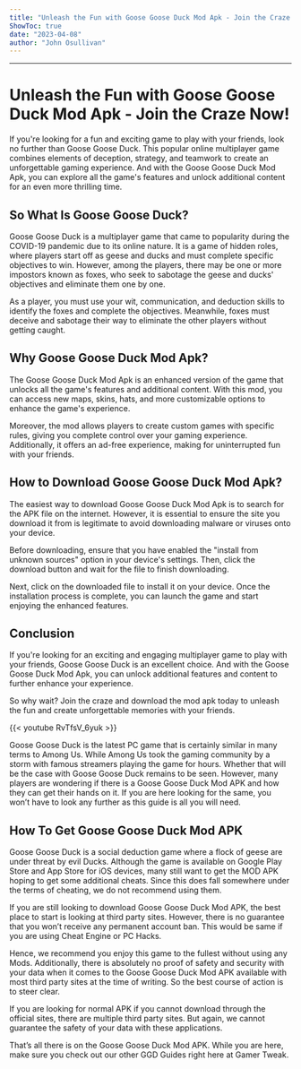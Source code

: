 ```yaml
---
title: "Unleash the Fun with Goose Goose Duck Mod Apk - Join the Craze Now!"
ShowToc: true 
date: "2023-04-08"
author: "John Osullivan"
---
```

*****
# Unleash the Fun with Goose Goose Duck Mod Apk - Join the Craze Now!

If you're looking for a fun and exciting game to play with your friends, look no further than Goose Goose Duck. This popular online multiplayer game combines elements of deception, strategy, and teamwork to create an unforgettable gaming experience. And with the Goose Goose Duck Mod Apk, you can explore all the game's features and unlock additional content for an even more thrilling time.

## So What Is Goose Goose Duck?

Goose Goose Duck is a multiplayer game that came to popularity during the COVID-19 pandemic due to its online nature. It is a game of hidden roles, where players start off as geese and ducks and must complete specific objectives to win. However, among the players, there may be one or more impostors known as foxes, who seek to sabotage the geese and ducks' objectives and eliminate them one by one.

As a player, you must use your wit, communication, and deduction skills to identify the foxes and complete the objectives. Meanwhile, foxes must deceive and sabotage their way to eliminate the other players without getting caught.

## Why Goose Goose Duck Mod Apk?

The Goose Goose Duck Mod Apk is an enhanced version of the game that unlocks all the game's features and additional content. With this mod, you can access new maps, skins, hats, and more customizable options to enhance the game's experience.

Moreover, the mod allows players to create custom games with specific rules, giving you complete control over your gaming experience. Additionally, it offers an ad-free experience, making for uninterrupted fun with your friends.

## How to Download Goose Goose Duck Mod Apk?

The easiest way to download Goose Goose Duck Mod Apk is to search for the APK file on the internet. However, it is essential to ensure the site you download it from is legitimate to avoid downloading malware or viruses onto your device.

Before downloading, ensure that you have enabled the "install from unknown sources" option in your device's settings. Then, click the download button and wait for the file to finish downloading.

Next, click on the downloaded file to install it on your device. Once the installation process is complete, you can launch the game and start enjoying the enhanced features.

## Conclusion

If you're looking for an exciting and engaging multiplayer game to play with your friends, Goose Goose Duck is an excellent choice. And with the Goose Goose Duck Mod Apk, you can unlock additional features and content to further enhance your experience.

So why wait? Join the craze and download the mod apk today to unleash the fun and create unforgettable memories with your friends.

{{< youtube RvTfsV_6yuk >}} 



Goose Goose Duck is the latest PC game that is certainly similar in many terms to Among Us. While Among Us took the gaming community by a storm with famous streamers playing the game for hours. Whether that will be the case with Goose Goose Duck remains to be seen. However, many players are wondering if there is a Goose Goose Duck Mod APK and how they can get their hands on it. If you are here looking for the same, you won’t have to look any further as this guide is all you will need.
 
## How To Get Goose Goose Duck Mod APK
 

 
Goose Goose Duck is a social deduction game where a flock of geese are under threat by evil Ducks. Although the game is available on Google Play Store and App Store for iOS devices, many still want to get the MOD APK hoping to get some additional cheats. Since this does fall somewhere under the terms of cheating, we do not recommend using them.
 
If you are still looking to download Goose Goose Duck Mod APK, the best place to start is looking at third party sites. However, there is no guarantee that you won’t receive any permanent account ban. This would be same if you are using Cheat Engine or PC Hacks.
 
Hence, we recommend you enjoy this game to the fullest without using any Mods. Additionally, there is absolutely no proof of safety and security with your data when it comes to the Goose Goose Duck Mod APK available with most third party sites at the time of writing. So the best course of action is to steer clear.
 
If you are looking for normal APK if you cannot download through the official sites, there are multiple third party sites. But again, we cannot guarantee the safety of your data with these applications.
 
That’s all there is on the Goose Goose Duck Mod APK. While you are here, make sure you check out our other GGD Guides right here at Gamer Tweak.




